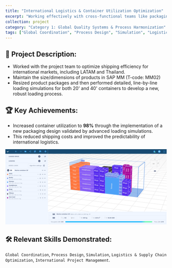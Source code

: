 ```yaml
---
title: "International Logistics & Container Utilization Optimization"
excerpt: "Working effectively with cross-functional teams like packaging to re-engineer designs and then use detailed loading simulations to validate processes, achieving significant cost reductions and efficiency gains."
collection: project
category: "Category 1: Global Quality Systems & Process Harmonization"
tags: ["Global Coordination", "Process Design", "Simulation", "Logistics & Supply Chain Optimization", "International Project Management"]
---
```


## 📄 Project Description: 
- Worked with the project team to optimize shipping efficiency for international markets, including LATAM and Thailand.
- Maintain the size/dimensions of products in SAP MM (T-code: MM02)
- Resized product packages and then performed detailed, line-by-line loading simulations for both 20' and 40' containers to develop a new, robust loading process.

## 🏆 Key Achievements: 
- Increased container utilization to **98%** through the implementation of a new packaging design validated by advanced loading simulations.
- This reduced shipping costs and improved the predictability of international logistics.

![Container Utilization Optimization](/images/container-load-planning.png)


## 🛠️ Relevant Skills Demonstrated: 
`Global Coordination`, `Process Design`, `Simulation`, `Logistics & Supply Chain Optimization`, `International Project Management`.
